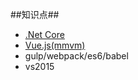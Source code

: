 ##知识点##
* [.Net Core](https://dotnet.github.io/)
* [Vue.js(mmvm)](https://cn.vuejs.org/)
* gulp/webpack/es6/babel
* vs2015 

